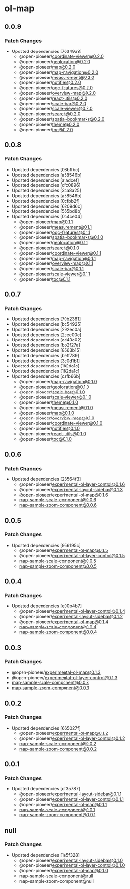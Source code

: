 # ol-map

## 0.0.9

### Patch Changes

- Updated dependencies [70349a8]
  - @open-pioneer/coordinate-viewer@0.2.0
  - @open-pioneer/geolocation@0.2.0
  - @open-pioneer/map@0.2.0
  - @open-pioneer/map-navigation@0.2.0
  - @open-pioneer/measurement@0.2.0
  - @open-pioneer/notifier@0.2.0
  - @open-pioneer/ogc-features@0.2.0
  - @open-pioneer/overview-map@0.2.0
  - @open-pioneer/react-utils@0.2.0
  - @open-pioneer/scale-bar@0.2.0
  - @open-pioneer/scale-viewer@0.2.0
  - @open-pioneer/search@0.2.0
  - @open-pioneer/spatial-bookmarks@0.2.0
  - @open-pioneer/theme@0.2.0
  - @open-pioneer/toc@0.2.0

## 0.0.8

### Patch Changes

- Updated dependencies [08bffbc]
- Updated dependencies [a58546b]
- Updated dependencies [a1adcef]
- Updated dependencies [dfc0896]
- Updated dependencies [3ca8a25]
- Updated dependencies [a58546b]
- Updated dependencies [0cfbb2f]
- Updated dependencies [6209d6c]
- Updated dependencies [565bd8b]
- Updated dependencies [0c4ce04]
  - @open-pioneer/map@0.1.1
  - @open-pioneer/measurement@0.1.1
  - @open-pioneer/ogc-features@0.1.1
  - @open-pioneer/spatial-bookmarks@0.1.0
  - @open-pioneer/geolocation@0.1.1
  - @open-pioneer/search@0.1.0
  - @open-pioneer/coordinate-viewer@0.1.1
  - @open-pioneer/map-navigation@0.1.1
  - @open-pioneer/overview-map@0.1.1
  - @open-pioneer/scale-bar@0.1.1
  - @open-pioneer/scale-viewer@0.1.1
  - @open-pioneer/toc@0.1.1

## 0.0.7

### Patch Changes

- Updated dependencies [70b2381]
- Updated dependencies [bc54925]
- Updated dependencies [292ec0a]
- Updated dependencies [2cee00c]
- Updated dependencies [cd43c02]
- Updated dependencies [bb2f27a]
- Updated dependencies [8563b15]
- Updated dependencies [beff789]
- Updated dependencies [3c0d1b1]
- Updated dependencies [182da1c]
- Updated dependencies [182da1c]
- Updated dependencies [cafb66b]
  - @open-pioneer/map-navigation@0.1.0
  - @open-pioneer/geolocation@0.1.0
  - @open-pioneer/scale-bar@0.1.0
  - @open-pioneer/scale-viewer@0.1.0
  - @open-pioneer/theme@0.1.0
  - @open-pioneer/measurement@0.1.0
  - @open-pioneer/map@0.1.0
  - @open-pioneer/overview-map@0.1.0
  - @open-pioneer/coordinate-viewer@0.1.0
  - @open-pioneer/notifier@0.1.0
  - @open-pioneer/react-utils@0.1.0
  - @open-pioneer/toc@0.1.0

## 0.0.6

### Patch Changes

- Updated dependencies [23564f3]
  - @open-pioneer/experimental-ol-layer-control@0.1.6
  - @open-pioneer/experimental-layout-sidebar@0.1.3
  - @open-pioneer/experimental-ol-map@0.1.6
  - map-sample-scale-component@0.0.6
  - map-sample-zoom-component@0.0.6

## 0.0.5

### Patch Changes

- Updated dependencies [956195c]
  - @open-pioneer/experimental-ol-map@0.1.5
  - @open-pioneer/experimental-ol-layer-control@0.1.5
  - map-sample-scale-component@0.0.5
  - map-sample-zoom-component@0.0.5

## 0.0.4

### Patch Changes

- Updated dependencies [e00b4b7]
  - @open-pioneer/experimental-ol-layer-control@0.1.4
  - @open-pioneer/experimental-layout-sidebar@0.1.2
  - @open-pioneer/experimental-ol-map@0.1.4
  - map-sample-scale-component@0.0.4
  - map-sample-zoom-component@0.0.4

## 0.0.3

### Patch Changes

- @open-pioneer/experimental-ol-map@0.1.3
- @open-pioneer/experimental-ol-layer-control@0.1.3
- map-sample-scale-component@0.0.3
- map-sample-zoom-component@0.0.3

## 0.0.2

### Patch Changes

- Updated dependencies [665027f]
  - @open-pioneer/experimental-ol-map@0.1.2
  - @open-pioneer/experimental-ol-layer-control@0.1.2
  - map-sample-scale-component@0.0.2
  - map-sample-zoom-component@0.0.2

## 0.0.1

### Patch Changes

- Updated dependencies [df35787]
  - @open-pioneer/experimental-layout-sidebar@0.1.1
  - @open-pioneer/experimental-ol-layer-control@0.1.1
  - @open-pioneer/experimental-ol-map@0.1.1
  - map-sample-scale-component@0.0.1
  - map-sample-zoom-component@0.0.1

## null

### Patch Changes

- Updated dependencies [1e5f328]
  - @open-pioneer/experimental-layout-sidebar@0.1.0
  - @open-pioneer/experimental-ol-layer-control@0.1.0
  - @open-pioneer/experimental-ol-map@0.1.0
  - map-sample-scale-component@null
  - map-sample-zoom-component@null
